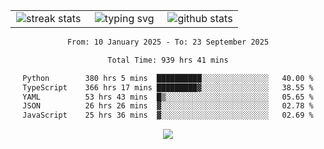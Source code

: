 <div align="center">
  <table style="border: none;" border="0" cellspacing="0" cellpadding="0">
    <tr>
      <td align="center" width="33%">
        <img src="https://github-readme-streak-stats.herokuapp.com/?user=kurtismassey&theme=tokyonight&hide_border=true" alt="streak stats" />
      </td>
      <td align="center" width="33%">
        <img src="https://readme-typing-svg.herokuapp.com/?font=Fira+Code&weight=600&size=15&duration=4000&pause=1000&color=00FF00&center=true&vCenter=true&random=false&width=150&lines=Hey%2C+I%27m+Kurtis!" alt="typing svg" />
      </td>
      <td align="center" width="33%">
        <img src="https://github-readme-stats.vercel.app/api?username=kurtismassey&show_icons=true&theme=tokyonight&hide_title=true" alt="github stats" />
      </td>
    </tr>
  </table>
</div>
<div align="center">

<!--START_SECTION:waka-->

```txt
From: 10 January 2025 - To: 23 September 2025

Total Time: 939 hrs 41 mins

Python        380 hrs 5 mins  ██████████░░░░░░░░░░░░░░░   40.00 %
TypeScript    366 hrs 17 mins █████████▓░░░░░░░░░░░░░░░   38.55 %
YAML          53 hrs 43 mins  █▒░░░░░░░░░░░░░░░░░░░░░░░   05.65 %
JSON          26 hrs 26 mins  ▓░░░░░░░░░░░░░░░░░░░░░░░░   02.78 %
JavaScript    25 hrs 36 mins  ▓░░░░░░░░░░░░░░░░░░░░░░░░   02.69 %
```

<!--END_SECTION:waka-->

  <img src="https://github-readme-activity-graph.vercel.app/graph?username=kurtismassey&theme=tokyo-night&hide_border=true&custom_title=Contribution%20Graph" />

</div>